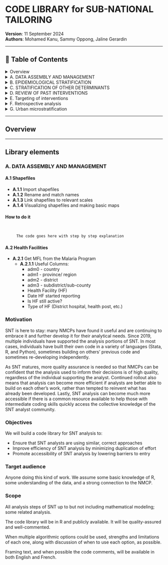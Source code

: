 # CODE LIBRARY for SUB-NATIONAL TAILORING

**Version**: 11 September 2024  
**Authors**: Mohamed Kanu, Sammy Oppong, Jaline Gerardin

---

## 📂 Table of Contents

<details>
<summary>Overview</summary>

- [Motivation](#motivation)
- [Objectives](#objectives)
- [Target audience](#target-audience)
- [Scope](#scope)


</details>

<details>
<summary>A. DATA ASSEMBLY AND MANAGEMENT</summary>

- [A.1 Shapefiles](#a1-shapefiles)
  - Import shapefiles
  - Rename and match names
  - Link shapefiles to relevant scales
  - Visualizing shapefiles and making basic maps
- [A.2 Health Facilities](#a2-health-facilities)
  - Get MFL from the Malaria Program
  - Get DHIS2 Health Facility (HF) List from the Malaria Program
  - Reconciling the MFL and the DHIS2 HF list
  - HF active / inactive status
- [A.3 Routine case data from DHIS2](#a3-routine-case-data-from-dhis2)
  - Data extraction and import process
  - Sanity Checks (column names, dataset length)
  - Merging datasets, handling duplicates
  - Data cleaning (exploration, renaming variables, handling missing data)
  - Outlier detection and correction
- [A.4 DHS data](#a4-dhs-data)
- [A.5 Climate data](#a5-climate-data)
- [A.6 LMIS data](#a6-lmis-data)
- [A.7 Modeled data](#a7-modeled-data)
- [A.8 Population data](#a8-population-data)

</details>

<details>
<summary>B. EPIDEMIOLOGICAL STRATIFICATION</summary>

- [Reporting Rate per Variable](#b1)
- [Group and Merge Data](#b2)
- [Crude Incidence by Year](#b3)
- [Adjusted Incidence by Year](#b4)
- [Option to Select Incidence](#b5)
- [Risk Categorization](#b6)

</details>

<details>
<summary>C. STRATIFICATION OF OTHER DETERMINANTS</summary>

- [Access to Care](#c1)
- [Seasonality](#c2)
- [Insecticide Resistance](#c3)
- [Anti-Malaria Drug Resistance](#c4)

</details>

<details>
<summary>D. REVIEW OF PAST INTERVENTIONS</summary>

- [EPI Coverage and Dropout Rate](#d1)
- [IPTp and ANC Coverage](#d2)
- [PMC (Prevention of Malaria in Pregnancy)](#d3)
- [SMC (Seasonal Malaria Chemoprevention)](#d4)
- [Malaria Vaccine](#d5)
- [ITN Ownership, Access, Usage, and Type](#d6)
- [ITN Operational Coverage](#d7)
- [IRS (Indoor Residual Spraying)](#d8)
- [LSM (Larval Source Management)](#d9)
- [Assessing the Quality of Case Management](#d10)

</details>

<details>
<summary>E. Targeting of interventions</summary>
  
- [Link to section](#e)

</details>

<details>
<summary>F. Retrospective analysis</summary>

- [Link to section](#f)

</details>

<details>
<summary>G. Urban microstratification</summary>

- [Link to section](#g)

</details>

---

## Overview


---

## Library elements

### A. DATA ASSEMBLY AND MANAGEMENT
#### A.1 Shapefiles
- **A.1.1** Import shapefiles
- **A.1.2** Rename and match names
- **A.1.3** Link shapefiles to relevant scales
- **A.1.4** Visualizing shapefiles and making basic maps
#### How to do it
```r


     The code goes here with step by step explanation


```

#### A.2 Health Facilities
- **A.2.1** Get MFL from the Malaria Program
  - **A.2.1.1** Useful Columns:
    - adm0 - country
    - adm1 - province/ region
    - adm2 - district
    - adm3 - subdistrict/sub-county
    - Health Facility (HF)
    - Date HF started reporting
    - Is HF still active?
    - Type of HF (District hospital, health post, etc.)
   

### Motivation
SNT is here to stay: many NMCPs have found it useful and are continuing to embrace it and further develop it for their analytical needs. Since 2019, multiple individuals have supported the analysis portions of SNT. In most cases, individuals have built their own code in a variety of languages (Stata, R, and Python), sometimes building on others’ previous code and sometimes re-developing independently.

As SNT matures, more quality assurance is needed so that NMCPs can be confident that the analysis used to inform their decisions is of high quality, regardless of the individual supporting the analyst. Continued rollout also means that analysis can become more efficient if analysts are better able to build on each other’s work, rather than tempted to reinvent what has already been developed. Lastly, SNT analysis can become much more accessible if there is a common resource available to help those with intermediate coding skills quickly access the collective knowledge of the SNT analyst community.

### Objectives
We will build a code library for SNT analysis to:
- Ensure that SNT analysts are using similar, correct approaches
- Improve efficiency of SNT analysis by minimizing duplication of effort
- Promote accessibility of SNT analysis by lowering barriers to entry

### Target audience
Anyone doing this kind of work. We assume some basic knowledge of R, some understanding of the data, and a strong connection to the NMCP.


### Scope
All analysis steps of SNT up to but not including mathematical modeling; some related analysis.

The code library will be in R and publicly available. It will be quality-assured and well-commented.

When multiple algorithmic options could be used, strengths and limitations of each one, along with discussion of when to use each option, as possible.

Framing text, and when possible the code comments, will be available in both English and French.
